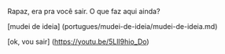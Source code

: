 Rapaz, era pra você sair. O que faz aqui ainda?

[mudei de ideia] (portugues/mudei-de-ideia/mudei-de-ideia.md)

[ok, vou sair] (https://youtu.be/5LlI9hio_Do)
